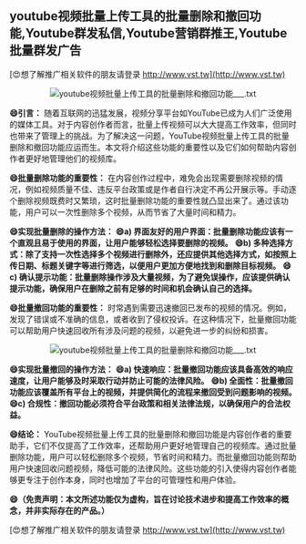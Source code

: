 ## **youtube视频批量上传工具的批量删除和撤回功能,Youtube群发私信,Youtube营销群推王,Youtube批量群发广告**

[😍想了解推广相关软件的朋友请登录 http://www.vst.tw](http://www.vst.tw)

 <center><img src="https://vst.tw/MP4/tuiguang/png/1.png" alt="youtube视频批量上传工具的批量删除和撤回功能___.txt"></center>

**😄引言：**
随着互联网的迅猛发展，视频分享平台如YouTube已成为人们广泛使用的媒体工具。对于内容创作者而言，批量上传视频可以大大提高工作效率，但同时也带来了管理上的挑战。为了解决这一问题，YouTube视频批量上传工具的批量删除和撤回功能应运而生。本文将介绍这些功能的重要性以及它们如何帮助内容创作者更好地管理他们的视频库。

**😄批量删除功能的重要性：**
在内容创作过程中，难免会出现需要删除视频的情况，例如视频质量不佳、违反平台政策或是作者自行决定不再公开展示等。手动逐个删除视频既费时又繁琐，这时批量删除功能的重要性就凸显出来了。通过该功能，用户可以一次性删除多个视频，从而节省了大量时间和精力。

**😄实现批量删除的操作方法：**
**😄a) 界面友好的用户界面：批量删除功能应该有一个直观且易于使用的界面，让用户能够轻松选择要删除的视频。**
**😄b) 多种选择方式：除了支持一次性选择多个视频进行删除外，还应提供其他选择方式，如按照上传日期、标题关键字等进行筛选，以便用户更加方便地找到和删除目标视频。**
**😄c) 确认提示功能：批量删除操作涉及大量视频，为了避免误操作，应该提供确认提示功能，确保用户在删除之前有足够的时间和机会确认自己的选择。**

**😄批量撤回功能的重要性：**
时常遇到需要迅速撤回已发布的视频的情况。例如，发现了错误或不准确的信息，或者收到了侵权投诉。在这种情况下，批量撤回功能可以帮助用户快速回收所有涉及问题的视频，以避免进一步的纠纷和损害。

 <center><img src="https://vst.tw/MP4/tuiguang/png/7.png" alt="youtube视频批量上传工具的批量删除和撤回功能___.txt"></center>

**😄实现批量撤回的操作方法：**
**😄a) 快速响应：批量撤回功能应该具备高效的响应速度，让用户能够及时采取行动并防止可能的法律风险。**
**😄b) 全面性：批量撤回功能应该覆盖所有平台上的视频，并提供简化的流程来撤回受到问题影响的视频。**
**😄c) 合规性：撤回功能必须符合平台政策和相关法律法规，以确保用户的合法权益。**

**😄结论：**
YouTube视频批量上传工具的批量删除和撤回功能是内容创作者的重要助手，它们不仅提高了工作效率，还帮助用户更好地管理自己的视频库。通过批量删除功能，用户可以轻松删除多个视频，节省时间和精力。而批量撤回功能则帮助用户快速回收问题视频，降低可能的法律风险。这些功能的引入使得内容创作者能够更专注于创作本身，同时也增加了平台的可管理性和用户体验。

**😄（免责声明：本文所述功能仅为虚构，旨在讨论技术进步和提高工作效率的概念，并非实际存在的产品。）**

[😍想了解推广相关软件的朋友请登录 http://www.vst.tw](http://www.vst.tw)



